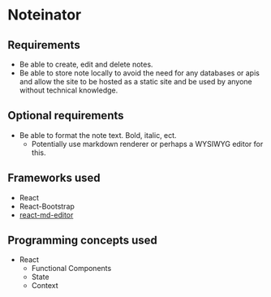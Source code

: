 # Noteinator

## Requirements
- Be able to create, edit and delete notes.
- Be able to store note locally to avoid the need for any databases or apis and allow the site to be hosted as a static site and be used by anyone without technical knowledge.

## Optional requirements
- Be able to format the note text. Bold, italic, ect.
    - Potentially use markdown renderer or perhaps a WYSIWYG editor for this.


## Frameworks used
- React
- React-Bootstrap
- [react-md-editor](https://www.npmjs.com/package/@uiw/react-md-editor)


## Programming concepts used
- React
    - Functional Components
    - State
    - Context